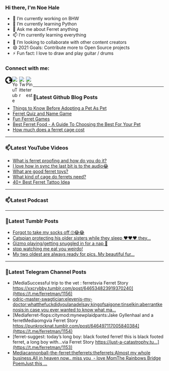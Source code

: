 ### Hi there, I'm Noe Hale

- 🔭 I’m currently working on BHW
- 🌱 I’m currently learning Python
- 💬 Ask me about Ferret anything
- 📫 I’m currently learning everything
- 🔭 I’m looking to collaborate with other content creators
- 😄 2021 Goals: Contribute more to Open Source projects
- ⚡ Fun fact: I love to draw and play guitar / drums

### Connect with me:

[<img align="left" alt="ferretvoice.com" width="22px" src="https://raw.githubusercontent.com/iconic/open-iconic/master/svg/globe.svg" />](https://ferretvoice.com)
[<img align="left" alt="YouTube" width="22px" src="https://cdn.jsdelivr.net/npm/simple-icons@v3/icons/youtube.svg" />](https://www.youtube.com/channel/UCk665XTfaMLVwFVWUmgnDiw)
[<img align="left" alt="Twitter" width="22px" src="https://cdn.jsdelivr.net/npm/simple-icons@v3/icons/twitter.svg" />](https://twitter.com/voiceferret)
[<img align="left" alt="Pinterest" width="22px" src="https://cdn.jsdelivr.net/npm/simple-icons@v3/icons/pinterest.svg" />](https://www.pinterest.com/voiceferret/)

<br />

---
### 🔭Latest Github Blog Posts
<!-- GITHUB:START -->
- [Things to Know Before Adopting a Pet As Pet](http://noehale.github.io/things-to-know-before-adopting-a-pet-as-pet/)
- [Ferret Quiz and Name Game](http://noehale.github.io/ferret-quiz/)
- [Fun Ferret Games](http://noehale.github.io/fun-ferret-games/)
- [Best Ferret Food - A Guide To Choosing the Best For Your Pet](http://noehale.github.io/best-ferret-food/)
- [How much does a ferret cage cost](http://noehale.github.io/how-much-does-a-ferret-cage-cost/)
<!-- GITHUB:END -->
---
### 📫Latest YouTube Videos

<!-- YOUTUBE:START -->
- [What is ferret proofing and how do you do it?](https://www.youtube.com/watch?v=81Syh_DJBQQ)
- [I love how in sync the last bit is to the audio😂](https://www.youtube.com/watch?v=WHBeGHwSlGY)
- [What are good ferret toys?](https://www.youtube.com/watch?v=tPxRilBzc0s)
- [What kind of cage do ferrets need?](https://www.youtube.com/watch?v=xzz6hC3sR5A)
- [40+ Best Ferret Tattoo Idea](https://www.youtube.com/watch?v=KIKqduR6Xcs)
<!-- YOUTUBE:END -->

---
### 📫Latest Podcast

<!-- PODCAST:START -->
<!-- PODCAST:END -->
---
### 📝Latest Tumblr Posts

<!-- TUMBLR:START -->
- [Forgot to take my socks off 🙄😂😂](https://come-forth-into-the-light.tumblr.com/post/646553715583713280)
- [Catspian protecting his older sisters while they sleep ❤❤❤ they...](https://come-forth-into-the-light.tumblr.com/post/646531069819125760)
- [Gizmo playing/getting snuggled in for a nap 💙](https://come-forth-into-the-light.tumblr.com/post/646485781706309632)
- [stop watching me eat you weirdo!](https://come-forth-into-the-light.tumblr.com/post/646463283801587712)
- [My two oldest are always ready for pics. My beautiful fur...](https://come-forth-into-the-light.tumblr.com/post/646440480555532288)
<!-- TUMBLR:END -->
---
### 📝Latest Telegram Channel Posts

<!-- TELEGRAM:START -->
- [MediaSuccessful trip to the vet : ferretsvia Ferret Story https://xxcrybby.tumblr.com/post/646534823919370240](https://t.me/ferretman/1156)
- [odric-master-swagtician:elevenis-my-doctor:whatthefuckdidyoulanadelsay:kingofsaigone:tinselkin:aberrantkenosis:in case you ever wanted to know what ma...](https://t.me/ferretman/1155)
- [Mediaferret-flops:citymod:mynewplaidpants:Jake Gyllenhaal and a ferretMediaomgvia Ferret Story https://punkrocknat.tumblr.com/post/646497117005840384](https://t.me/ferretman/1154)
- [ferret-suggest: today’s long boy: black footed ferret! this is black footed ferret, a long boy with...via Ferret Story https://just-a-catastrophy.tu...](https://t.me/ferretman/1153)
- [Mediacannonball-the-ferret:theferrets:theferrets:Almost my whole business.All in heaven now.. miss you  - love MomThe Rainbows Bridge PoemJust this ...](https://t.me/ferretman/1152)
<!-- TELEGRAM:END -->
